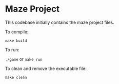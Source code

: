 # Maze Project

This codebase initially contains the maze project files. 

To compile:

`make build`

To run:

`./game` or `make run`

To clean and remove the executable file:

`make clean` 
